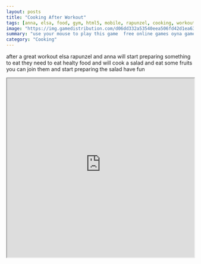 ```yaml
---
layout: posts
title: "Cooking After Workout"
tags: [anna, elsa, food, gym, html5, mobile, rapunzel, cooking, workout, healty, free, online, games, oyna, game, free, games, play, play, games]
image: "https://img.gamedistribution.com/d06dd332a53540eea506fd42d1ea63dd.jpg"
summary: "use your mouse to play this game  free online games oyna game free games play play games"
category: "Cooking"
---
```


after a great workout elsa rapunzel and anna will start preparing something to eat they need to eat healty food and will cook a salad and eat some fruits you can join them and start preparing the salad have fun

<iframe width="100%" height="480px;" src="https://html5.gamedistribution.com/d06dd332a53540eea506fd42d1ea63dd/"></iframe>